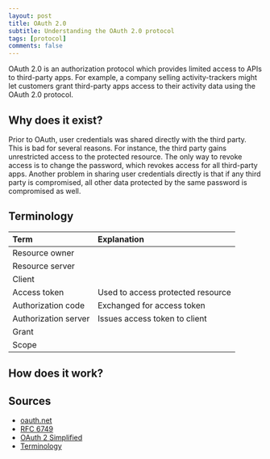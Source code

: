 ```yaml
---
layout: post
title: OAuth 2.0
subtitle: Understanding the OAuth 2.0 protocol
tags: [protocol]
comments: false
---
```

OAuth 2.0 is an authorization protocol which provides limited access to APIs to third-party apps. For example, a company selling activity-trackers might let customers grant third-party apps access to their activity data using the OAuth 2.0 protocol.

## Why does it exist?
Prior to OAuth, user credentials was shared directly with the third party. This is bad for several reasons. For instance, the third party gains unrestricted access to the protected resource. The only way to revoke access is to change the password, which revokes access for all third-party apps. Another problem in sharing user credentials directly is that if any third party is compromised, all other data protected by the same password is compromised as well.

## Terminology
| Term | Explanation |
| :------ |:--- |
| Resource owner | |
| Resource server | |
| Client | |
| Access token | Used to access protected resource |
| Authorization code | Exchanged for access token |
| Authorization server | Issues access token to client |
| Grant | |
| Scope | |

## How does it work?


## Sources
- [oauth.net](https://oauth.net/2/)
- [RFC 6749](https://tools.ietf.org/html/rfc6749#section-1.1)
- [ OAuth 2 Simplified](https://aaronparecki.com/oauth-2-simplified/)
- [Terminology](https://oauth2.thephpleague.com/terminology/)